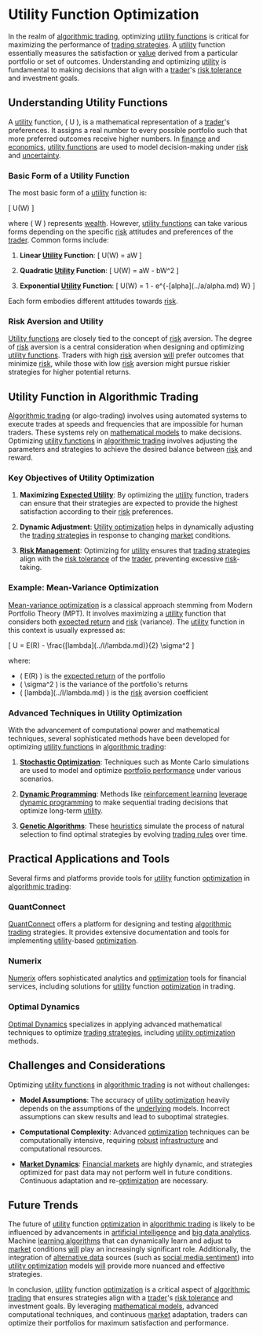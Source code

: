 # Utility Function Optimization

In the realm of [algorithmic trading](../a/algorithmic_trading.md), optimizing [utility functions](../u/utility_functions_in_trading.md) is critical for maximizing the performance of [trading strategies](../t/trading_strategies.md). A [utility](../u/utility.md) function essentially measures the satisfaction or [value](../v/value.md) derived from a particular portfolio or set of outcomes. Understanding and optimizing [utility](../u/utility.md) is fundamental to making decisions that align with a [trader](../t/trader.md)'s [risk tolerance](../r/risk_tolerance.md) and investment goals.

## Understanding Utility Functions

A [utility](../u/utility.md) function, \( U \), is a mathematical representation of a [trader](../t/trader.md)'s preferences. It assigns a real number to every possible portfolio such that more preferred outcomes receive higher numbers. In [finance](../f/finance.md) and [economics](../e/economics.md), [utility functions](../u/utility_functions_in_trading.md) are used to model decision-making under [risk](../r/risk.md) and [uncertainty](../u/uncertainty_in_trading.md).

### Basic Form of a Utility Function

The most basic form of a [utility](../u/utility.md) function is:

\[ U(W) \]

where \( W \) represents [wealth](../w/wealth.md). However, [utility functions](../u/utility_functions_in_trading.md) can take various forms depending on the specific [risk](../r/risk.md) attitudes and preferences of the [trader](../t/trader.md). Common forms include:

1. **Linear [Utility](../u/utility.md) Function**:
   \[ U(W) = aW \]
   
2. **Quadratic [Utility](../u/utility.md) Function**:
   \[ U(W) = aW - bW^2 \]

3. **Exponential [Utility](../u/utility.md) Function**:
   \[ U(W) = 1 - e^{-\[alpha](../a/alpha.md) W} \]

Each form embodies different attitudes towards [risk](../r/risk.md).

### Risk Aversion and Utility

[Utility functions](../u/utility_functions_in_trading.md) are closely tied to the concept of [risk](../r/risk.md) aversion. The degree of [risk](../r/risk.md) aversion is a central consideration when designing and optimizing [utility functions](../u/utility_functions_in_trading.md). Traders with high [risk](../r/risk.md) aversion [will](../w/will.md) prefer outcomes that minimize [risk](../r/risk.md), while those with low [risk](../r/risk.md) aversion might pursue riskier strategies for higher potential returns.

## Utility Function in Algorithmic Trading

[Algorithmic trading](../a/algorithmic_trading.md) (or algo-trading) involves using automated systems to execute trades at speeds and frequencies that are impossible for human traders. These systems rely on [mathematical models](../m/mathematical_models_in_trading.md) to make decisions. Optimizing [utility functions](../u/utility_functions_in_trading.md) in [algorithmic trading](../a/algorithmic_trading.md) involves adjusting the parameters and strategies to achieve the desired balance between [risk](../r/risk.md) and reward.

### Key Objectives of Utility Optimization

1. **Maximizing [Expected Utility](../e/expected_utility.md)**:
   By optimizing the [utility](../u/utility.md) function, traders can ensure that their strategies are expected to provide the highest satisfaction according to their [risk](../r/risk.md) preferences.

2. **Dynamic Adjustment**:
   [Utility optimization](../u/utility_optimization.md) helps in dynamically adjusting the [trading strategies](../t/trading_strategies.md) in response to changing [market](../m/market.md) conditions.

3. **[Risk Management](../r/risk_management.md)**:
   Optimizing for [utility](../u/utility.md) ensures that [trading strategies](../t/trading_strategies.md) align with the [risk tolerance](../r/risk_tolerance.md) of the [trader](../t/trader.md), preventing excessive [risk](../r/risk.md)-taking.

### Example: Mean-Variance Optimization

[Mean-variance optimization](../m/mean-variance_optimization.md) is a classical approach stemming from Modern Portfolio Theory (MPT). It involves maximizing a [utility](../u/utility.md) function that considers both [expected return](../e/expected_return.md) and [risk](../r/risk.md) (variance). The [utility](../u/utility.md) function in this context is usually expressed as:

\[ U = E(R) - \frac{\[lambda](../l/lambda.md)}{2} \sigma^2 \]

where:
- \( E(R) \) is the [expected return](../e/expected_return.md) of the portfolio
- \( \sigma^2 \) is the variance of the portfolio's returns
- \( \[lambda](../l/lambda.md) \) is the [risk](../r/risk.md) aversion coefficient

### Advanced Techniques in Utility Optimization

With the advancement of computational power and mathematical techniques, several sophisticated methods have been developed for optimizing [utility functions](../u/utility_functions_in_trading.md) in [algorithmic trading](../a/algorithmic_trading.md):

1. **[Stochastic Optimization](../s/stochastic_optimization.md)**:
   Techniques such as Monte Carlo simulations are used to model and optimize [portfolio performance](../p/portfolio_performance.md) under various scenarios.

2. **[Dynamic Programming](../d/dynamic_programming_in_trading.md)**:
   Methods like [reinforcement learning](../r/reinforcement_learning.md) [leverage](../l/leverage.md) [dynamic programming](../d/dynamic_programming_in_trading.md) to make sequential trading decisions that optimize long-term [utility](../u/utility.md).

3. **[Genetic Algorithms](../g/genetic_algorithms_in_trading.md)**:
   These [heuristics](../h/heuristics.md) simulate the process of natural selection to find optimal strategies by evolving [trading rules](../t/trading_rules.md) over time.

## Practical Applications and Tools

Several firms and platforms provide tools for [utility](../u/utility.md) function [optimization](../o/optimization.md) in [algorithmic trading](../a/algorithmic_trading.md):

### QuantConnect

[QuantConnect](https://www.quantconnect.com/) offers a platform for designing and testing [algorithmic trading](../a/algorithmic_trading.md) strategies. It provides extensive documentation and tools for implementing [utility](../u/utility.md)-based [optimization](../o/optimization.md).

### Numerix

[Numerix](https://www.numerix.com/) offers sophisticated analytics and [optimization](../o/optimization.md) tools for financial services, including solutions for [utility](../u/utility.md) function [optimization](../o/optimization.md) in trading.

### Optimal Dynamics

[Optimal Dynamics](https://www.optimaldynamics.com/) specializes in applying advanced mathematical techniques to optimize [trading strategies](../t/trading_strategies.md), including [utility optimization](../u/utility_optimization.md) methods.

## Challenges and Considerations

Optimizing [utility functions](../u/utility_functions_in_trading.md) in [algorithmic trading](../a/algorithmic_trading.md) is not without challenges:

- **Model Assumptions**:
  The accuracy of [utility optimization](../u/utility_optimization.md) heavily depends on the assumptions of the [underlying](../u/underlying.md) models. Incorrect assumptions can skew results and lead to suboptimal strategies.

- **Computational Complexity**:
  Advanced [optimization](../o/optimization.md) techniques can be computationally intensive, requiring [robust](../r/robust.md) [infrastructure](../i/infrastructure.md) and computational resources.

- **[Market Dynamics](../m/market_dynamics.md)**:
  [Financial markets](../f/financial_market.md) are highly dynamic, and strategies optimized for past data may not perform well in future conditions. Continuous adaptation and re-[optimization](../o/optimization.md) are necessary.

## Future Trends

The future of [utility](../u/utility.md) function [optimization](../o/optimization.md) in [algorithmic trading](../a/algorithmic_trading.md) is likely to be influenced by advancements in [artificial intelligence](../a/artificial_intelligence_in_trading.md) and [big data analytics](../b/big_data_analytics_in_trading.md). Machine [learning algorithms](../l/learning_algorithms_in_trading.md) that can dynamically learn and adjust to [market](../m/market.md) conditions [will](../w/will.md) play an increasingly significant role. Additionally, the integration of [alternative data](../a/alternative_data.md) sources (such as [social media sentiment](../s/social_media_sentiment.md)) into [utility optimization](../u/utility_optimization.md) models [will](../w/will.md) provide more nuanced and effective strategies.

In conclusion, [utility](../u/utility.md) function [optimization](../o/optimization.md) is a critical aspect of [algorithmic trading](../a/algorithmic_trading.md) that ensures strategies align with a [trader](../t/trader.md)'s [risk tolerance](../r/risk_tolerance.md) and investment goals. By leveraging [mathematical models](../m/mathematical_models_in_trading.md), advanced computational techniques, and continuous [market](../m/market.md) adaptation, traders can optimize their portfolios for maximum satisfaction and performance.
